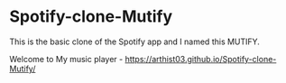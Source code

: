 # Spotify-clone-Mutify
This is the basic clone of the Spotify app and I named this MUTIFY.


Welcome to My music player - https://arthist03.github.io/Spotify-clone-Mutify/
